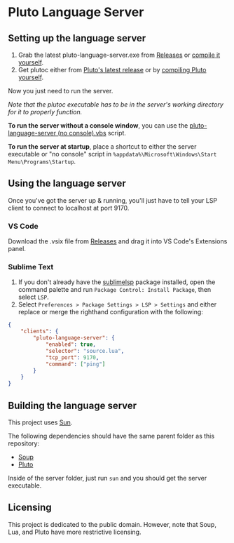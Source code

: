 # Pluto Language Server

## Setting up the language server

1. Grab the latest pluto-language-server.exe from [Releases](https://github.com/PlutoLang/pluto-language-server/releases) or [compile it yourself](#building-the-language-server).
2. Get plutoc either from [Pluto's latest release](https://github.com/PlutoLang/Pluto/releases) or by [compiling Pluto yourself](https://plutolang.github.io/docs/Getting%20Started/#compile-pluto-yourself).

Now you just need to run the server.

*Note that the plutoc executable has to be in the server's working directory for it to properly function.*

**To run the server without a console window**, you can use the [pluto-language-server (no console).vbs](https://raw.githubusercontent.com/PlutoLang/pluto-language-server/senpai/server/pluto-language-server%20(no%20console).vbs) script.

**To run the server at startup**, place a shortcut to either the server executable or "no console" script in `%appdata%\Microsoft\Windows\Start Menu\Programs\Startup`.

## Using the language server

Once you've got the server up & running, you'll just have to tell your LSP client to connect to localhost at port 9170.

### VS Code

Download the .vsix file from [Releases](https://github.com/PlutoLang/pluto-language-server/releases) and drag it into VS Code's Extensions panel.

### Sublime Text

1. If you don't already have the [sublimelsp](https://github.com/sublimelsp/LSP) package installed, open the command palette and run `Package Control: Install Package`, then select `LSP`.
2. Select `Preferences > Package Settings > LSP > Settings` and either replace or merge the righthand configuration with the following:

```JSON
{
    "clients": {
        "pluto-language-server": {
            "enabled": true,
            "selector": "source.lua",
            "tcp_port": 9170,
            "command": ["ping"]
        }
    }
}
```

## Building the language server

This project uses [Sun](https://github.com/calamity-inc/Sun).

The following dependencies should have the same parent folder as this repository:

- [Soup](https://github.com/calamity-inc/Soup)
- [Pluto](https://github.com/PlutoLang/Pluto)

Inside of the server folder, just run `sun` and you should get the server executable.

## Licensing

This project is dedicated to the public domain. However, note that Soup, Lua, and Pluto have more restrictive licensing.

